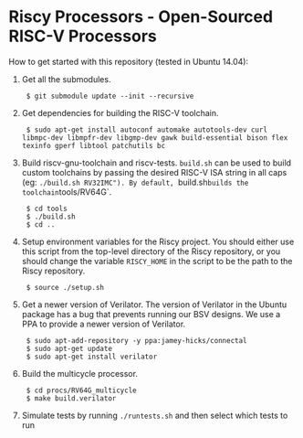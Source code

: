 Riscy Processors - Open-Sourced RISC-V Processors 
=================================================

How to get started with this repository (tested in Ubuntu 14.04):

1. Get all the submodules.

        $ git submodule update --init --recursive

2. Get dependencies for building the RISC-V toolchain.

        $ sudo apt-get install autoconf automake autotools-dev curl libmpc-dev libmpfr-dev libgmp-dev gawk build-essential bison flex texinfo gperf libtool patchutils bc

3. Build riscv-gnu-toolchain and riscv-tests.
`build.sh` can be used to build custom toolchains by passing the desired RISC-V ISA string in all caps (eg: `./build.sh RV32IMC").
By default, `build.sh` builds the toolchain `tools/RV64G`.

        $ cd tools
        $ ./build.sh
        $ cd ..

4. Setup environment variables for the Riscy project.
You should either use this script from the top-level directory of the Riscy repository, or you should change the variable `RISCY_HOME` in the script to be the path to the Riscy repository.

        $ source ./setup.sh

5. Get a newer version of Verilator.
The version of Verilator in the Ubuntu package has a bug that prevents running our BSV designs.
We use a PPA to provide a newer version of Verilator.

        $ sudo apt-add-repository -y ppa:jamey-hicks/connectal
        $ sudo apt-get update
        $ sudo apt-get install verilator

7. Build the multicycle processor.

        $ cd procs/RV64G_multicycle
        $ make build.verilator

8. Simulate tests by running `./runtests.sh` and then select which tests to run

